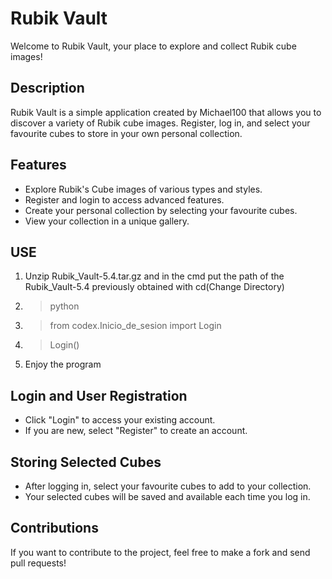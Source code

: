 # Rubik Vault

Welcome to Rubik Vault, your place to explore and collect Rubik cube images!

## Description

Rubik Vault is a simple application created by Michael100 that allows you to discover a variety of Rubik cube images. Register, log in, and select your favourite cubes to store in your own personal collection.

## Features

- Explore Rubik's Cube images of various types and styles.
- Register and login to access advanced features.
- Create your personal collection by selecting your favourite cubes.
- View your collection in a unique gallery.

## USE
1. Unzip Rubik_Vault-5.4.tar.gz and in the cmd put the path of the Rubik_Vault-5.4 previously obtained with cd(Change Directory)
2. > python
3. > from codex.Inicio_de_sesion import Login
4. > Login()
5. Enjoy the program

## Login and User Registration

- Click "Login" to access your existing account.
- If you are new, select "Register" to create an account.

## Storing Selected Cubes

- After logging in, select your favourite cubes to add to your collection.
- Your selected cubes will be saved and available each time you log in.

## Contributions

If you want to contribute to the project, feel free to make a fork and send pull requests!